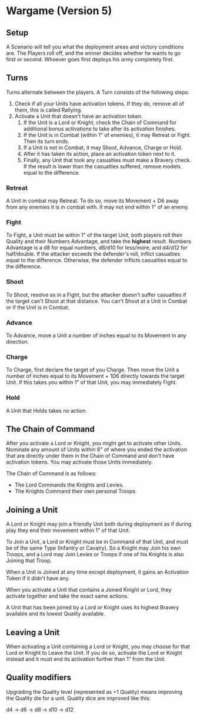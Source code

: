 # Wargame (Version 5)

## Setup

A Scenario will tell you what the deployment areas and victory conditions are. The Players roll off, and the winner decides whether he wants to go first or second. Whoever goes first deploys his army completely first.

## Turns

Turns alternate between the players.
A Turn consists of the following steps:

1. Check if all your Units have activation tokens. If they do, remove all of them, this is called Rallying.
2. Activate a Unit that doesn't have an activation token.
	1. If the Unit is a Lord or Knight, check the Chain of Command for additional bonus activations to take after its activation finishes.
	2. If the Unit is in Combat (within 1" of enemies), it may Retreat or Fight. Then its turn ends.
	3. If a Unit is not in Combat, it may Shoot, Advance, Charge or Hold.
	4. After it has taken its action, place an activation token next to it.
	5. Finally, any Unit that took any casualties must make a Bravery check. If the result is lower than the casualties suffered, remove models equal to the difference.

### Retreat

A Unit in combat may Retreat. To do so, move its Movement + D6 away from any enemies it is in combat with. It may not end within 1" of an enemy.

### Fight

To Fight, a Unit must be within 1" of the target Unit, both players roll their Quality and their Numbers Advantage, and take the **highest** result. Numbers Advantage is a d8 for equal numbers, d6/d10 for less/more, and d4/d12 for half/double. If the attacker exceeds the defender's roll, inflict casualties equal to the difference. Otherwise, the defender inflicts casualties equal to the difference.

### Shoot

To Shoot, resolve as in a Fight, but the attacker doesn't suffer casualties if the target can't Shoot at that distance. You can't Shoot at a Unit in Combat or if the Unit is in Combat.

### Advance

To Advance, move a Unit a number of inches equal to its Movement in any direction.

### Charge

To Charge, first declare the target of you Charge. Then move the Unit a number of inches equal to its Movement + 1D6 directly towards the target Unit. If this takes you within 1" of that Unit, you may immediately Fight.

### Hold

A Unit that Holds takes no action.

## The Chain of Command

After you activate a Lord or Knight, you might get to activate other Units. Nominate any amount of Units within 6" of where you ended the activation that are directly under them in the Chain of Command and don't have activation tokens. You may activate those Units immediately.

The Chain of Command is as follows:

- The Lord Commands the Knights and Levies.
- The Knights Command their own personal Troops.

## Joining a Unit

A Lord or Knight may join a friendly Unit both during deployment as if during play they end their movement within 1" of that Unit.

To Join a Unit, a Lord or Knight must be in Command of that Unit, and must be of the same Type (Infantry or Cavalry).
So a Knight may Join his own Troops, and a Lord may Join Levies or Troops if one of his Knights is also Joining that Troop.

When a Unit is Joined at any time except deployment, it gains an Activation Token if it didn't have any.

When you activate a Unit that contains a Joined Knight or Lord, they activate together and take the exact same actions.

A Unit that has been joined by a Lord or Knight uses its highest Bravery available and its lowest Quality available.

## Leaving a Unit

When activating a Unit containing a Lord or Knight, you may choose for that Lord or Knight to Leave the Unit. If you do so, activate the Lord or Knight instead and it must end its activation further than 1" from the Unit.

## Quality modifiers

Upgrading the Quality level (represented as +1 Quality) means improving the Quality die for a unit.
Quality dice are improved like this:

d4 -> d6 -> d8 -> d10 -> d12
